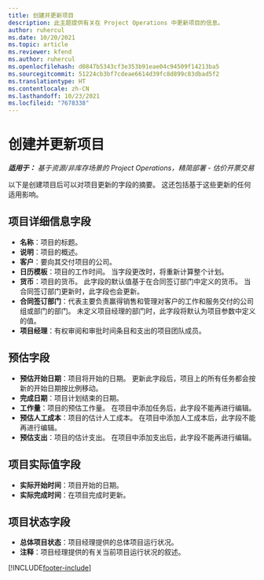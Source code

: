 ```yaml
---
title: 创建并更新项目
description: 此主题提供有关在 Project Operations 中更新项目的信息。
author: ruhercul
ms.date: 10/20/2021
ms.topic: article
ms.reviewer: kfend
ms.author: ruhercul
ms.openlocfilehash: d0847b5343cf3e353b91eae04c94509f14213ba5
ms.sourcegitcommit: 51224cb3bf7cdeae6614d39fc8d899c83dbad5f2
ms.translationtype: HT
ms.contentlocale: zh-CN
ms.lasthandoff: 10/23/2021
ms.locfileid: "7678338"
---
```

# <a name="create-and-update-a-project"></a>创建并更新项目

_**适用于：** 基于资源/非库存场景的 Project Operations，精简部署 - 估价开票交易_

以下是创建项目后可以对项目更新的字段的摘要。 这还包括基于这些更新的任何适用影响。

## <a name="project-detail-fields"></a>项目详细信息字段

- **名称**：项目的标题。
- **说明**：项目的概述。
- **客户**：要向其交付项目的公司。
- **日历模板**：项目的工作时间。 当字段更改时，将重新计算整个计划。
- **货币**：项目的货币。 此字段的默认值基于在合同签订部门中定义的货币。 当合同签订部门更新时，此字段也会更新。
- **合同签订部门**：代表主要负责赢得销售和管理对客户的工作和服务交付的公司组或部门的部门。  未定义项目经理的部门时，此字段将默认为项目参数中定义的值。
- **项目经理**：有权审阅和审批时间条目和支出的项目团队成员。

## <a name="estimate-fields"></a>预估字段

- **预估开始日期**：项目将开始的日期。 更新此字段后，项目上的所有任务都会按新的开始日期按比例移动。
- **完成日期**：项目计划结束的日期。
- **工作量**：项目的预估工作量。 在项目中添加任务后，此字段不能再进行编辑。
- **预估人工成本**：项目的估计人工成本。 在项目中添加人工成本后，此字段不能再进行编辑。
- **预估支出**：项目的估计支出。 在项目中添加支出后，此字段不能再进行编辑。

## <a name="project-actual-fields"></a>项目实际值字段
- **实际开始时间**：项目开始的日期。
- **实际完成时间**：在项目完成时更新。

## <a name="project-status-fields"></a>项目状态字段

- **总体项目状态**：项目经理提供的总体项目运行状况。
- **注释**：项目经理提供的有关当前项目运行状况的叙述。



[!INCLUDE[footer-include](../includes/footer-banner.md)]

